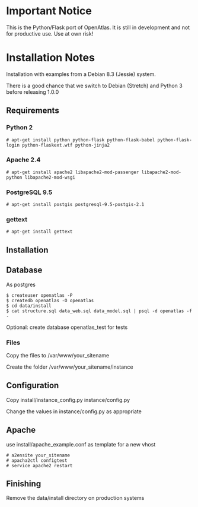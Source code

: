 # Important Notice

This is the Python/Flask port of OpenAtlas. It is still in development and not for productive use. Use at own risk!

# Installation Notes

Installation with examples from a Debian 8.3 (Jessie) system.

There is a good chance that we switch to Debian (Stretch) and Python 3 before releasing 1.0.0

## Requirements

### Python 2

    # apt-get install python python-flask python-flask-babel python-flask-login python-flaskext.wtf python-jinja2

### Apache 2.4

    # apt-get install apache2 libapache2-mod-passenger libapache2-mod-python libapache2-mod-wsgi

### PostgreSQL 9.5

    # apt-get install postgis postgresql-9.5-postgis-2.1

### gettext

    # apt-get install gettext

## Installation

## Database

As postgres

    $ createuser openatlas -P
    $ createdb openatlas -O openatlas
    $ cd data/install
    $ cat structure.sql data_web.sql data_model.sql | psql -d openatlas -f -

Optional: create database openatlas_test for tests

### Files

Copy the files to /var/www/your_sitename

Create the folder /var/www/your_sitename/instance

## Configuration

Copy install/instance_config.py instance/config.py

Change the values in instance/config.py as appropriate

## Apache

use install/apache_example.conf as template for a new vhost

    # a2ensite your_sitename
    # apacha2ctl configtest
    # service apache2 restart

## Finishing

Remove the data/install directory on production systems




